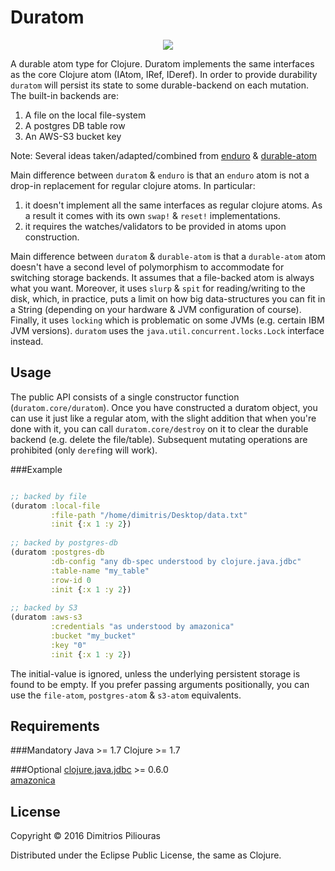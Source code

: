 # Duratom
<p align="center">
  <img src="https://pbs.twimg.com/profile_images/681519713005006848/HgkHYOWb_400x400.png"/>
</p>

A durable atom type for Clojure. Duratom implements the same interfaces as the core Clojure atom (IAtom, IRef, IDeref).
In order to provide durability `duratom` will persist its state to some durable-backend on each mutation. The built-in backends are:
 
 1. A file on the local file-system
 2. A postgres DB table row
 3. An AWS-S3 bucket key 

Note: Several ideas taken/adapted/combined from [enduro](https://github.com/alandipert/enduro) & [durable-atom](https://github.com/polygloton/durable-atom)

Main difference between `duratom` & `enduro` is that an `enduro` atom is not a drop-in replacement for regular clojure atoms. In particular:
  
  1. it doesn't implement all the same interfaces as regular clojure atoms. As a result it comes with its own `swap!` & `reset!` implementations.
  2. it requires the watches/validators to be provided in atoms upon construction.  

Main difference between `duratom` & `durable-atom` is that a `durable-atom` atom doesn't have a second level of polymorphism to accommodate for switching storage backends. It assumes that a file-backed atom is always what you want. Moreover, it uses `slurp` & `spit` for reading/writing to the disk, which, in practice, puts a limit on how big data-structures you can fit in a String (depending on your hardware & JVM configuration of course). Finally, it uses `locking` which is problematic on some JVMs (e.g. certain IBM JVM versions). `duratom` uses the `java.util.concurrent.locks.Lock` interface instead.

## Usage
The public API consists of a single constructor function (`duratom.core/duratom`). Once you have constructed a duratom object, you can use it just like a regular atom,
with the slight addition that when you're done with it, you can call `duratom.core/destroy` on it to clear the durable backend (e.g. delete the file/table). 
Subsequent mutating operations are prohibited (only `deref`ing will work).

###Example

```clj

;; backed by file
(duratom :local-file 
         :file-path "/home/dimitris/Desktop/data.txt"
         :init {:x 1 :y 2})
         
;; backed by postgres-db
(duratom :postgres-db 
         :db-config "any db-spec understood by clojure.java.jdbc"
         :table-name "my_table"
         :row-id 0
         :init {:x 1 :y 2}) 
                  
;; backed by S3
(duratom :aws-s3 
         :credentials "as understood by amazonica"
         :bucket "my_bucket"
         :key "0"
         :init {:x 1 :y 2})                   
```

The initial-value <init> is ignored, unless the underlying persistent storage is found to be empty.
If you prefer passing arguments positionally, you can use the `file-atom`, `postgres-atom` & `s3-atom` equivalents.

## Requirements

###Mandatory
Java >= 1.7
Clojure >= 1.7

###Optional
[clojure.java.jdbc](https://github.com/clojure/java.jdbc) >= 0.6.0  
[amazonica](https://github.com/mcohen01/amazonica)

## License

Copyright © 2016 Dimitrios Piliouras

Distributed under the Eclipse Public License, the same as Clojure.
